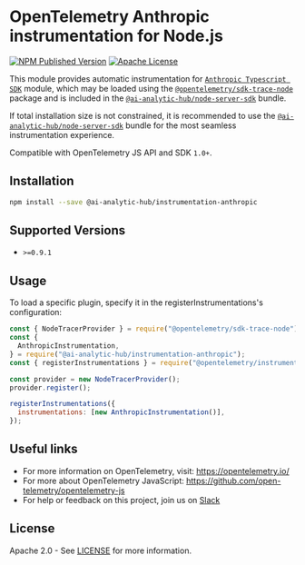# OpenTelemetry Anthropic instrumentation for Node.js

[![NPM Published Version][npm-img]][npm-url]
[![Apache License][license-image]][license-image]

This module provides automatic instrumentation for [`Anthropic Typescript SDK`](https://github.com/anthropics/anthropic-sdk-typescript) module, which may be loaded using the [`@opentelemetry/sdk-trace-node`](https://github.com/open-telemetry/opentelemetry-js/tree/main/packages/opentelemetry-sdk-trace-node) package and is included in the [`@ai-analytic-hub/node-server-sdk`](https://www.npmjs.com/package/@ai-analytic-hub/node-server-sdk) bundle.

If total installation size is not constrained, it is recommended to use the [`@ai-analytic-hub/node-server-sdk`](https://www.npmjs.com/package/@ai-analytic-hub/node-server-sdk) bundle for the most seamless instrumentation experience.

Compatible with OpenTelemetry JS API and SDK `1.0+`.

## Installation

```bash
npm install --save @ai-analytic-hub/instrumentation-anthropic
```

## Supported Versions

- `>=0.9.1`

## Usage

To load a specific plugin, specify it in the registerInstrumentations's configuration:

```js
const { NodeTracerProvider } = require("@opentelemetry/sdk-trace-node");
const {
  AnthropicInstrumentation,
} = require("@ai-analytic-hub/instrumentation-anthropic");
const { registerInstrumentations } = require("@opentelemetry/instrumentation");

const provider = new NodeTracerProvider();
provider.register();

registerInstrumentations({
  instrumentations: [new AnthropicInstrumentation()],
});
```

## Useful links

- For more information on OpenTelemetry, visit: <https://opentelemetry.io/>
- For more about OpenTelemetry JavaScript: <https://github.com/open-telemetry/opentelemetry-js>
- For help or feedback on this project, join us on [Slack][slack-url]

## License

Apache 2.0 - See [LICENSE][license-url] for more information.

[slack-url]: https://traceloop.com/slack
[license-url]: https://github.com/ai-analytic-hub/openllmetry-js/blob/main/LICENSE
[license-image]: https://img.shields.io/badge/license-Apache_2.0-green.svg?style=flat
[npm-url]: https://www.npmjs.com/package/@ai-analytic-hub/instrumentation-anthropic
[npm-img]: https://badge.fury.io/js/%40traceloop%2Finstrumentation-anthropic.svg
